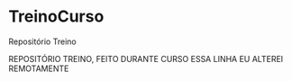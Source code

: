 # TreinoCurso
Repositório Treino

REPOSITÓRIO TREINO, FEITO DURANTE CURSO
ESSA LINHA EU ALTEREI REMOTAMENTE
